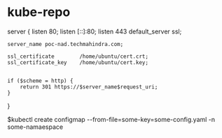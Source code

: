 # kube-repo

server {
    listen   80;
    listen   [::]:80;
    listen   443 default_server ssl;

    server_name poc-nad.techmahindra.com;

    ssl_certificate        /home/ubuntu/cert.crt;
    ssl_certificate_key    /home/ubuntu/cert.key;


    if ($scheme = http) {
        return 301 https://$server_name$request_uri;
    }
}


$kubectl create configmap  --from-file=some-key=some-config.yaml -n some-namaespace
